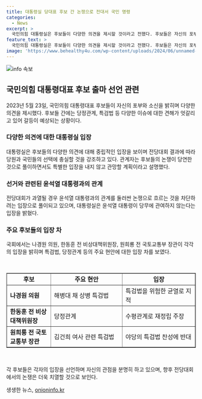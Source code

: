 ```yaml
---
title: 대통령실 당대표 후보 간 논쟁으로 전대서 국민 명령
categories:
  - News
excerpt: >
  국민의힘 대통령실은 후보들이 다양한 의견을 제시할 것이라고 전했다. 후보들은 자신의 포부와 소신을 밝히고, 전당대회 결과에 따를 것을 강조했다. 이에 따라 대통령실은 과열된 전당대회를 막기 위해 관망하겠다는 입장을 보였으며, 윤석열 대통령과의 관계 논쟁을 차단하려는 취지를 내비쳤다. 당정관계와 특검법 등 주요 현안에 대해 후보들은 각각의 입장을 내놓으며 의견 차이를 드러냈다.
feature_text: >
  국민의힘 대통령실은 후보들이 다양한 의견을 제시할 것이라고 전했다. 후보들은 자신의 포부와 소신을 밝히고, 전당대회 결과에 따를 것을 강조했다. 이에 따라 대통령실은 과열된 전당대회를 막기 위해 관망하겠다는 입장을 보였으며, 윤석열 대통령과의 관계 논쟁을 차단하려는 취지를 내비쳤다. 당정관계와 특검법 등 주요 현안에 대해 후보들은 각각의 입장을 내놓으며 의견 차이를 드러냈다.
image: 'https://www.behealthy4u.com/wp-content/uploads/2024/06/unnamed-file.png'
---
```


<p><img src="https://www.behealthy4u.com/wp-content/uploads/2024/06/unnamed-file.png" alt="info 속보" /></p>

<h2 data-ke-size="size26">국민의힘 대통령대표 후보 출마 선언 관련</h2>

<p data-ke-size="size16">2023년 5월 23일, 국민의힘 대통령대표 후보들이 자신의 포부와 소신을 밝히며 다양한 의견을 제시했다. 후보들 간에는 당정관계, 특검법 등 다양한 이슈에 대한 견해가 엇갈리고 있어 갈등이 예상되는 상황이다.</p>

<h3 data-ke-size="size20">다양한 의견에 대한 대통령실 입장</h3>

<p data-ke-size="size16">대통령실은 후보들의 다양한 의견에 대해 중립적인 입장을 보이며 전당대회 결과에 따라 당원과 국민들의 선택에 충실할 것을 강조하고 있다. 관계자는 후보들의 논쟁이 당연한 것으로 풀이하면서도 특별한 입장을 내지 않고 관망할 계획이라고 설명했다.</p>

<h3 data-ke-size="size20">선거와 관련된 윤석열 대통령과의 관계</h3>

<p data-ke-size="size16">전당대회가 과열될 경우 윤석열 대통령과의 관계를 둘러싼 논쟁으로 흐르는 것을 차단하려는 입장으로 풀이되고 있으며, 대통령실은 윤석열 대통령이 당무에 관여하지 않는다는 입장을 밝혔다.</p>

<h3 data-ke-size="size20">주요 후보들의 입장 차</h3>

<p data-ke-size="size16">국회에서는 나경원 의원, 한동훈 전 비상대책위원장, 원희룡 전 국토교통부 장관이 각각의 입장을 밝히며 특검법, 당정관계 등의 주요 현안에 대한 입장 차를 보였다. </p>

<p data-ke-size="size16">&nbsp;</p>

<table style="width: 100%;" border="1">
<tbody>
<tr>
<td style="text-align: center; width: 23.3523%;"><b>후보</b></td>
<td style="text-align: center; width: 38%;"><b>주요 현안</b></td>
<td style="text-align: center;"><b>입장</b></td>
</tr>
<tr>
<td style="width: 23.3523%;"><b>나경원 의원</b></td>
<td style="width: 38%;">해병대 채 상병 특검법</td>
<td>특검법을 위험한 균열로 지적</td>
</tr>
<tr>
<td style="width: 23.3523%;"><b>한동훈 전 비상대책위원장</b></td>
<td style="width: 38%;">당정관계</td>
<td>수평관계로 재정립 주장</td>
</tr>
<tr>
<td style="width: 23.3523%;"><b>원희룡 전 국토교통부 장관</b></td>
<td style="width: 38%;">김건희 여사 관련 특검법</td>
<td>야당의 특검법 찬성에 반대</td>
</tr>
</tbody>
</table>

<p data-ke-size="size16">&nbsp;</p>

<p data-ke-size="size16">각 후보들은 각자의 입장을 선언하며 자신의 관점을 분명히 하고 있으며, 향후 전당대회에서의 논쟁은 더욱 치열할 것으로 보인다.</p>
생생한 뉴스, <a href="https://onioninfo.kr" rel="dofollow">onioninfo.kr</a>


